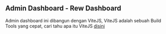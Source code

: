 ## Admin Dashboard - Rew Dashboard

Admin dashboard ini dibangun dengan ViteJS, ViteJS adalah sebuah Build Tools yang cepat, cari tahu apa itu ViteJS [disini](https://vitejs.dev/)
